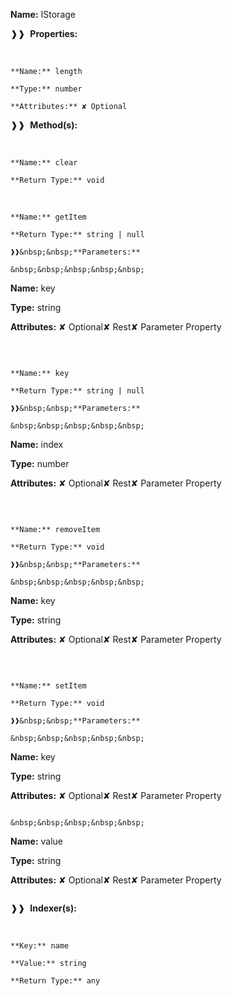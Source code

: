 **Name:** IStorage

❱❱&nbsp;&nbsp;**Properties:**

&nbsp;&nbsp;&nbsp;&nbsp;&nbsp;
```
**Name:** length

**Type:** number

**Attributes:** ✘ Optional

```

❱❱&nbsp;&nbsp;**Method(s):**

&nbsp;&nbsp;&nbsp;&nbsp;&nbsp;
```
**Name:** clear

**Return Type:** void

```

&nbsp;&nbsp;&nbsp;&nbsp;&nbsp;
```
**Name:** getItem

**Return Type:** string | null

❱❱&nbsp;&nbsp;**Parameters:**

&nbsp;&nbsp;&nbsp;&nbsp;&nbsp;
```
**Name:** key

**Type:** string

**Attributes:** ✘ Optional✘ Rest✘ Parameter Property

```

```

&nbsp;&nbsp;&nbsp;&nbsp;&nbsp;
```
**Name:** key

**Return Type:** string | null

❱❱&nbsp;&nbsp;**Parameters:**

&nbsp;&nbsp;&nbsp;&nbsp;&nbsp;
```
**Name:** index

**Type:** number

**Attributes:** ✘ Optional✘ Rest✘ Parameter Property

```

```

&nbsp;&nbsp;&nbsp;&nbsp;&nbsp;
```
**Name:** removeItem

**Return Type:** void

❱❱&nbsp;&nbsp;**Parameters:**

&nbsp;&nbsp;&nbsp;&nbsp;&nbsp;
```
**Name:** key

**Type:** string

**Attributes:** ✘ Optional✘ Rest✘ Parameter Property

```

```

&nbsp;&nbsp;&nbsp;&nbsp;&nbsp;
```
**Name:** setItem

**Return Type:** void

❱❱&nbsp;&nbsp;**Parameters:**

&nbsp;&nbsp;&nbsp;&nbsp;&nbsp;
```
**Name:** key

**Type:** string

**Attributes:** ✘ Optional✘ Rest✘ Parameter Property

```

&nbsp;&nbsp;&nbsp;&nbsp;&nbsp;
```
**Name:** value

**Type:** string

**Attributes:** ✘ Optional✘ Rest✘ Parameter Property

```

```

❱❱&nbsp;&nbsp;**Indexer(s):**

&nbsp;&nbsp;&nbsp;&nbsp;&nbsp;
```
**Key:** name

**Value:** string

**Return Type:** any

```

